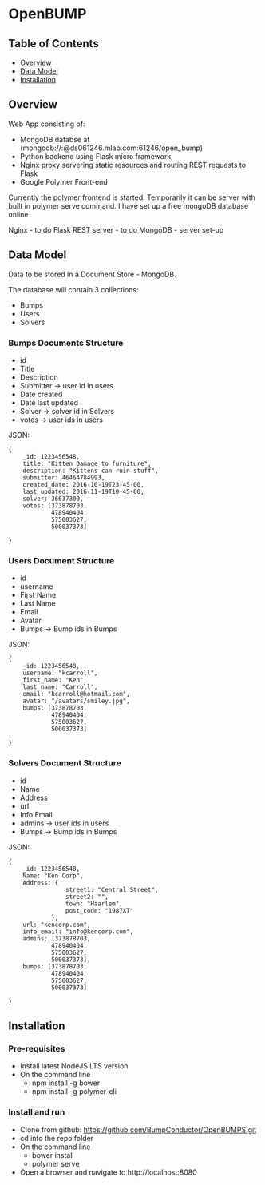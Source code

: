 # OpenBUMP

## Table of Contents
  * [Overview](#overview)
  * [Data Model](#data-model)
  * [Installation](#installation)

## Overview <a id="overview"></a>

Web App consisting of:

- MongoDB databse at (mongodb://<dbuser>:<dbpassword>@ds061246.mlab.com:61246/open_bump)
- Python backend using Flask micro framework
- Nginx proxy servering static resources and routing REST requests to Flask
- Google Polymer Front-end

Currently the polymer frontend is started. Temporarily it can be server with built in polymer serve command.
I have set up a free mongoDB database online

Nginx - to do
Flask REST server - to do
MongoDB - server set-up


## Data Model <a id="data-model"></a>

Data to be stored in a Document Store - MongoDB.

The database will contain 3 collections:
- Bumps
- Users
- Solvers

### Bumps Documents Structure

- id	
- Title
- Description
- Submitter -> user id in users
- Date created
- Date last updated
- Solver -> solver id in Solvers
- votes -> user ids in users

JSON:

    {
	    _id: 1223456548,
	    title: "Kitten Damage to furniture",
	    description: "Kittens can ruin stuff",
	    submitter: 46464784993,
	    created_date: 2016-10-19T23-45-00,
	    last_updated: 2016-11-19T10-45-00,
		solver: 36637300,
		votes: [373878703,
				478940404,
				575003627,
				500037373]

    }



### Users Document Structure

- id
- username
- First Name
- Last Name
- Email
- Avatar
- Bumps -> Bump ids in Bumps

JSON:

    {
	    _id: 1223456548,
	    username: "kcarroll",
	    first_name: "Ken",
	    last_name: "Carroll",
	    email: "kcarroll@hotmail.com",
	    avatar: "/avatars/smiley.jpg",
		bumps: [373878703,
				478940404,
				575003627,
				500037373]

    }


### Solvers Document Structure

- id
- Name
- Address
- url
- Info Email
- admins -> user ids in users
- Bumps -> Bump ids in Bumps

JSON:

    {
	    _id: 1223456548,
	    Name: "Ken Corp",
	    Address: {
					street1: "Central Street",
					street2: "",
					town: "Haarlem",
					post_code: "1987XT"
				},
	    url: "kencorp.com",
	    info_email: "info@kencorp.com",
		admins: [373878703,
				478940404,
				575003627,
				500037373],
		bumps: [373878703,
				478940404,
				575003627,
				500037373]

    }

## Installation <a id="installation"></a>

### Pre-requisites

- Install latest NodeJS LTS version
- On the command line
    - npm install -g bower
    - npm install -g polymer-cli
### Install and run

- Clone from github: https://github.com/BumpConductor/OpenBUMPS.git
- cd into the repo folder
- On the command line
    - bower install
	- polymer serve
- Open a browser and navigate to http://localhost:8080

